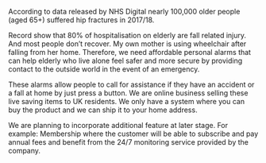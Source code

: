 
According to data released by NHS Digital nearly 100,000 older people (aged 65+) suffered hip fractures in 2017/18.

Record show that 80% of hospitalisation on elderly are fall related injury. And most people don’t recover. My own mother is using wheelchair after falling from her home. Therefore, we need affordable personal alarms that can help elderly who live alone feel safer and more secure by providing contact to the outside world in the event of an emergency.

 These alarms allow people to call for assistance if they have an accident or a fall at home by just press a button. We are online business selling these live saving items to UK residents. We only have a system where you can buy the product and we can ship it to your home address.

We are planning to incorporate additional feature at later stage. For example: Membership where the customer will be able to subscribe and pay annual fees and benefit from the 24/7 monitoring service provided by the company.



